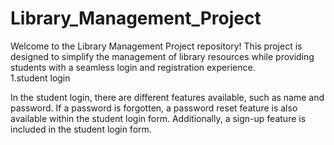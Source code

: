 # Library_Management_Project
Welcome to the Library Management Project repository! This project is designed to simplify the management of library resources while providing students with a seamless login and registration experience.
<br>
1.student login
<br>
<p> In the student login, there are different features available, such as name and password. If a password is forgotten, a password reset    feature is also available within the student login form. Additionally, a sign-up feature is included in the student login form.</p>
